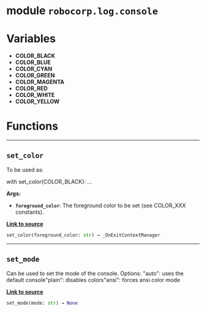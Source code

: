 <!-- markdownlint-disable -->

# module `robocorp.log.console`

# Variables

- **COLOR_BLACK**
- **COLOR_BLUE**
- **COLOR_CYAN**
- **COLOR_GREEN**
- **COLOR_MAGENTA**
- **COLOR_RED**
- **COLOR_WHITE**
- **COLOR_YELLOW**

# Functions

______________________________________________________________________

## `set_color`

To be used as:

with set_color(COLOR_BLACK): ...

**Args:**

- <b>`foreground_color`</b>: The foreground color to be set (see COLOR_XXX constants).

[**Link to source**](https://github.com/robocorp/robocorp/tree/master/log/src/robocorp/log/console.py#L215)

```python
set_color(foreground_color: str) → _OnExitContextManager
```

______________________________________________________________________

## `set_mode`

Can be used to set the mode of the console. Options: "auto": uses the default console"plain": disables colors"ansi": forces ansi color mode

[**Link to source**](https://github.com/robocorp/robocorp/tree/master/log/src/robocorp/log/console.py#L229)

```python
set_mode(mode: str) → None
```
